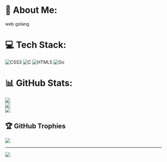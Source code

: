 # 💫 About Me:
web golang


# 💻 Tech Stack:
![CSS3](https://img.shields.io/badge/css3-%231572B6.svg?style=for-the-badge&logo=css3&logoColor=white) ![C](https://img.shields.io/badge/c-%2300599C.svg?style=for-the-badge&logo=c&logoColor=white) ![HTML5](https://img.shields.io/badge/html5-%23E34F26.svg?style=for-the-badge&logo=html5&logoColor=white) ![Go](https://img.shields.io/badge/go-%2300ADD8.svg?style=for-the-badge&logo=go&logoColor=white)
# 📊 GitHub Stats:
![](https://github-readme-stats.vercel.app/api?username=AymenOski&theme=dark&hide_border=false&include_all_commits=true&count_private=true)<br/>
![](https://github-readme-streak-stats.herokuapp.com/?user=AymenOski&theme=dark&hide_border=false)<br/>
![](https://github-readme-stats.vercel.app/api/top-langs/?username=AymenOski&theme=dark&hide_border=false&include_all_commits=true&count_private=true&layout=compact)

## 🏆 GitHub Trophies
![](https://github-profile-trophy.vercel.app/?username=AymenOski&theme=radical&no-frame=false&no-bg=true&margin-w=4)

---
[![](https://visitcount.itsvg.in/api?id=AymenOski&icon=0&color=0)](https://visitcount.itsvg.in)

<!-- Proudly created with GPRM ( https://gprm.itsvg.in ) -->
